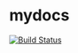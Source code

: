 # mydocs
[![Build Status](https://travis-ci.org/bjnhur/mydocs.svg?branch=master)](https://travis-ci.org/bjnhur/mydocs)
